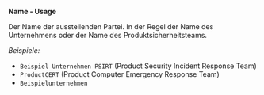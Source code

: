 **Name - Usage**

Der Name der ausstellenden Partei. In der Regel der Name des Unternehmens oder der Name des Produktsicherheitsteams.

*Beispiele:*

* `Beispiel Unternehmen PSIRT` (Product Security Incident Response Team)
* `ProductCERT` (Product Computer Emergency Response Team)
* `Beispielunternehmen`